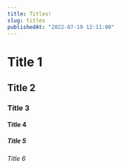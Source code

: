 ```yaml
---
title: Titles!
slug: titles
publishedAt: "2022-07-19 12:11:00"
---
```


# Title 1

## Title 2

### Title 3

#### Title 4

##### Title 5

###### Title 6
